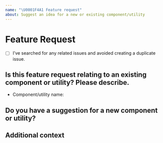 ```yaml
---
name: "\U0001F4A1 Feature request"
about: Suggest an idea for a new or existing component/utility
---
```


# Feature Request

- [ ] I’ve searched for any related issues and avoided creating a duplicate issue.

## Is this feature request relating to an existing component or utility? Please describe.

- Component/utility name:

## Do you have a suggestion for a new component or utility?
<!--
      If this is a component suggestion, please describe the component along with some details of its use cases.

      If this is a utility, please indicate:
      - CSS property
      - CSS property values you would like to support
      - Will this utility be responsive?
-->

## Additional context
<!--
         Add any other context or screenshots about the feature request here.
-->
